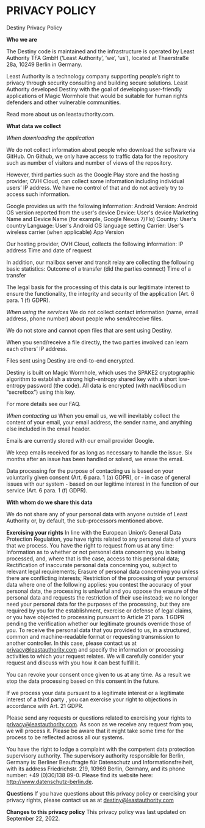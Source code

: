 # PRIVACY POLICY

Destiny Privacy Policy

**Who we are**

The Destiny code is maintained and the infrastructure  is operated by Least Authority TFA GmbH (‘Least Authority’, ‘we’, ‘us’), located at Thaerstraße 28a, 10249 Berlin in Germany.

Least Authority is a technology company supporting people’s right to privacy through security consulting and building secure solutions. Least Authority developed Destiny with the goal of developing user-friendly applications of Magic Wormhole that would be suitable for human rights defenders and other vulnerable communities.

Read more about us on leastauthority.com.

**What data we collect**

_When downloading the application_

We do not collect information about people who download the software via GitHub. On Github, we only have access to traffic data for the repository such as number of visitors and number of views of the repository. 

However, third parties such as the Google Play store and the hosting provider, OVH Cloud, can collect some information including individual users’ IP address. We have no control of that and do not actively try to access such information. 

Google provides us with the following information:
Android Version: Android OS version reported from the user's device
Device: User's device Marketing Name and Device Name (for example, Google Nexus 7/Flo)
Country: User's country
Language: User's Android OS language setting
Carrier: User's wireless carrier (when applicable)
App Version

Our hosting provider, OVH Cloud, collects the following information: 
IP address
Time and date of request

In addition, our mailbox server and transit relay are collecting the following basic statistics:
Outcome of a transfer (did the parties connect)
Time of a transfer 

The legal basis for the processing of this data is our legitimate interest to ensure the functionality, the integrity and security of the application (Art. 6 para. 1 (f) GDPR). 

_When using the services_
We do not collect contact information (name, email address, phone number) about people who send/receive files. 

We do not store and cannot open files that are sent using Destiny. 

When you send/receive a file directly, the two parties involved can learn each others’ IP address.

Files sent using Destiny are end-to-end encrypted. 

Destiny is built on Magic Wormhole, which uses the SPAKE2 cryptographic algorithm to establish a strong high-entropy shared key with a short low-entropy password (the code). All data is encrypted (with nacl/libsodium “secretbox”) using this key. 

For more details see our FAQ.

_When contacting us_
When you email us, we will inevitably collect the content of your email, your email address, the sender name, and anything else included in the email header.

Emails are currently stored with our email provider Google. 

We keep emails received for as long as necessary to handle the issue.  Six months after an issue has been handled or solved, we erase the email.

Data processing for the purpose of contacting us is based on your voluntarily given consent (Art. 6 para. 1 (a) GDPR), or  - in case of general issues with our system - based on our legitime interest in the function of our service (Art. 6 para. 1 (f) GDPR).

**With whom do we share this data**

We do not share any of your personal data with anyone outside of Least Authority or, by default, the sub-processors mentioned above. 



**Exercising your rights**
In line with the European Union’s General Data Protection Regulation, you have rights related to any personal data of yours that we process.  You have the right to request from us at any time: 
Information as to whether or not personal data concerning you is being processed, and, where that is the case, access to this personal data;
Rectification of inaccurate personal data concerning you, subject to relevant legal requirements;
Erasure of personal data concerning you unless there are conflicting interests;
Restriction of the processing of your personal data where one of the following applies:
you contest the accuracy of your personal data, 
the processing is unlawful and you oppose the erasure of the personal data and requests the restriction of their use instead; 
we no longer need your personal data for the purposes of the processing, but they are required by you for the establishment, exercise or defense of legal claims, or
you have objected to processing pursuant to Article 21 para. 1 GDPR pending the verification whether our legitimate grounds override those of you.
To receive the personal data that you provided to us, in a structured, common and machine-readable format or requesting transmission to another controller. In this case, please contact us at privacy@leastauthority.com and specify the information or processing activities to which your request relates. We will carefully consider your request and discuss with you how it can best fulfill it. 

You can revoke your consent once given to us at any time. As a result we stop the data processing based on this consent in the future. 

If we process your data pursuant to a legitimate interest or a legitimate interest of a third party , you can exercise your right to objections in accordance with Art. 21 GDPR. 

Please send any requests or questions related to exercising your rights to privacy@leastauthority.com. As soon as we receive any request from you, we will process it. Please be aware that it might take some time for the process to be reflected across all our systems.

You have the right to lodge a complaint with the competent data protection supervisory authority. The supervisory authority responsible for Berlin, Germany is: Berliner Beauftragte für Datenschutz und Informationsfreiheit, with its address Friedrichstr. 219, 10969 Berlin, Germany, and its phone number: +49 (0)30/138 89-0. Please find its website here:  http://www.datenschutz-berlin.de.

**Questions**
If you have questions about this privacy policy or exercising your privacy rights, please contact us as at destiny@leastauthority.com 

**Changes to this privacy policy**
This privacy policy was last updated on September 22, 2022.







